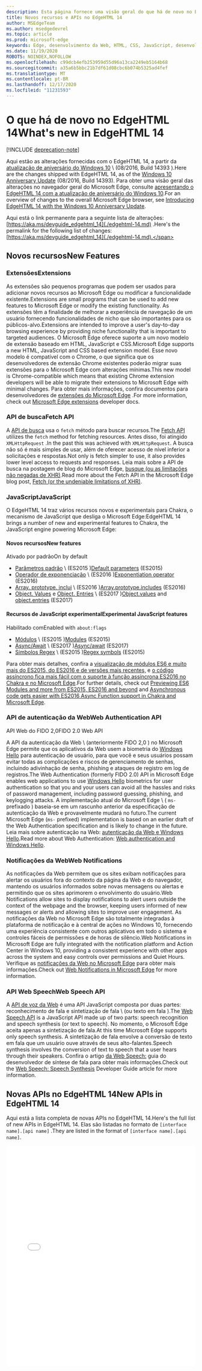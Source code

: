 ```yaml
---
description: Esta página fornece uma visão geral do que há de novo no EdgeHTML 14.
title: Novos recursos e APIs no EdgeHTML 14
author: MSEdgeTeam
ms.author: msedgedevrel
ms.topic: article
ms.prod: microsoft-edge
keywords: Edge, desenvolvimento da Web, HTML, CSS, JavaScript, desenvolvedor
ms.date: 11/19/2020
ROBOTS: NOINDEX,NOFOLLOW
ms.openlocfilehash: c99dcb4efb253959d55d96a13ca2249eb5164b68
ms.sourcegitcommit: a35a6b5bbc21b7df61d08cbc6b074b5325ad4fef
ms.translationtype: MT
ms.contentlocale: pt-BR
ms.lasthandoff: 12/17/2020
ms.locfileid: "11231593"
---
```

# <span data-ttu-id="ea5c3-104">O que há de novo no EdgeHTML 14</span><span class="sxs-lookup"><span data-stu-id="ea5c3-104">What's new in EdgeHTML 14</span></span>  

[!INCLUDE [deprecation-note](../../includes/legacy-edge-note.md)]  

<span data-ttu-id="ea5c3-105">Aqui estão as alterações fornecidas com o EdgeHTML 14, a partir da [atualização de aniversário do Windows 10](https://blogs.windows.com/windowsexperience/2016/06/29) \ (08/2016, Build 14393 \).</span><span class="sxs-lookup"><span data-stu-id="ea5c3-105">Here are the changes shipped with EdgeHTML 14, as of the [Windows 10 Anniversary Update](https://blogs.windows.com/windowsexperience/2016/06/29) \(08/2016, Build 14393\).</span></span>  <span data-ttu-id="ea5c3-106">Para obter uma visão geral das alterações no navegador geral do Microsoft Edge, consulte [apresentando o EdgeHTML 14 com a atualização de aniversário do Windows 10](https://blogs.windows.com/msedgedev/2016/08/04).</span><span class="sxs-lookup"><span data-stu-id="ea5c3-106">For an overview of changes to the overall Microsoft Edge browser, see [Introducing EdgeHTML 14 with the Windows 10 Anniversary Update](https://blogs.windows.com/msedgedev/2016/08/04).</span></span>  

<span data-ttu-id="ea5c3-107">Aqui está o link permanente para a seguinte lista de alterações: [https://aka.ms/devguide_edgehtml_14](./edgehtml-14.md) .</span><span class="sxs-lookup"><span data-stu-id="ea5c3-107">Here's the permalink for the following list of changes: [https://aka.ms/devguide_edgehtml_14](./edgehtml-14.md).</span></span>  

## <span data-ttu-id="ea5c3-108">Novos recursos</span><span class="sxs-lookup"><span data-stu-id="ea5c3-108">New Features</span></span>  

### <span data-ttu-id="ea5c3-109">Extensões</span><span class="sxs-lookup"><span data-stu-id="ea5c3-109">Extensions</span></span>  

<span data-ttu-id="ea5c3-110">As extensões são pequenos programas que podem ser usados para adicionar novos recursos ao Microsoft Edge ou modificar a funcionalidade existente.</span><span class="sxs-lookup"><span data-stu-id="ea5c3-110">Extensions are small programs that can be used to add new features to Microsoft Edge or modify the existing functionality.</span></span>  <span data-ttu-id="ea5c3-111">As extensões têm a finalidade de melhorar a experiência de navegação de um usuário fornecendo funcionalidades de nicho que são importantes para os públicos-alvo.</span><span class="sxs-lookup"><span data-stu-id="ea5c3-111">Extensions are intended to improve a user's day-to-day browsing experience by providing niche functionality that is important to targeted audiences.</span></span>  <span data-ttu-id="ea5c3-112">O Microsoft Edge oferece suporte a um novo modelo de extensão baseado em HTML, JavaScript e CSS.</span><span class="sxs-lookup"><span data-stu-id="ea5c3-112">Microsoft Edge supports a new HTML, JavaScript and CSS based extension model.</span></span>  <span data-ttu-id="ea5c3-113">Esse novo modelo é compatível com o Chrome, o que significa que os desenvolvedores de extensão Chrome existentes poderão migrar suas extensões para o Microsoft Edge com alterações mínimas.</span><span class="sxs-lookup"><span data-stu-id="ea5c3-113">This new model is Chrome-compatible which means that existing Chrome extension developers will be able to migrate their extensions to Microsoft Edge with minimal changes.</span></span>  <span data-ttu-id="ea5c3-114">Para obter mais informações, confira documentos para desenvolvedores de [extensões do Microsoft Edge](../../extensions/index.md) .</span><span class="sxs-lookup"><span data-stu-id="ea5c3-114">For more information, check out [Microsoft Edge extensions](../../extensions/index.md) developer docs.</span></span>  

### <span data-ttu-id="ea5c3-115">API de busca</span><span class="sxs-lookup"><span data-stu-id="ea5c3-115">Fetch API</span></span>  
<span data-ttu-id="ea5c3-116">A [API de busca](https://fetch.spec.whatwg.org#fetch-api) usa o `fetch` método para buscar recursos.</span><span class="sxs-lookup"><span data-stu-id="ea5c3-116">The [Fetch API](https://fetch.spec.whatwg.org#fetch-api) utilizes the `fetch` method for fetching resources.</span></span>  <span data-ttu-id="ea5c3-117">Antes disso, foi atingido `XMLHttpRequest` .</span><span class="sxs-lookup"><span data-stu-id="ea5c3-117">In the past this was achieved with `XMLHttpRequest`.</span></span>  <span data-ttu-id="ea5c3-118">A busca não só é mais simples de usar, além de oferecer acesso de nível inferior a solicitações e respostas.</span><span class="sxs-lookup"><span data-stu-id="ea5c3-118">Not only is fetch simpler to use, it also provides lower level access to requests and responses.</span></span>  <span data-ttu-id="ea5c3-119">Leia mais sobre a API de busca na postagem de blog do Microsoft Edge, [busque (ou as limitações não negadas de XHR)](https://blogs.windows.com/msedgedev/2016/05/24).</span><span class="sxs-lookup"><span data-stu-id="ea5c3-119">Read more about the Fetch API in the Microsoft Edge blog post, [Fetch (or the undeniable limitations of XHR)](https://blogs.windows.com/msedgedev/2016/05/24).</span></span>  

### <span data-ttu-id="ea5c3-120">JavaScript</span><span class="sxs-lookup"><span data-stu-id="ea5c3-120">JavaScript</span></span>  

<span data-ttu-id="ea5c3-121">O EdgeHTML 14 traz vários recursos novos e experimentais para Chakra, o mecanismo de JavaScript que desliga o Microsoft Edge:</span><span class="sxs-lookup"><span data-stu-id="ea5c3-121">EdgeHTML 14 brings a number of new and experimental features to Chakra, the JavaScript engine powering Microsoft Edge:</span></span>  

#### <span data-ttu-id="ea5c3-122">Novos recursos</span><span class="sxs-lookup"><span data-stu-id="ea5c3-122">New features</span></span>  

<span data-ttu-id="ea5c3-123">Ativado por padrão</span><span class="sxs-lookup"><span data-stu-id="ea5c3-123">On by default</span></span>  

*   <span data-ttu-id="ea5c3-124">[Parâmetros padrão](https://developer.microsoft.com/microsoft-edge/platform/status/defaultparameteres6) \ (ES2015 \)</span><span class="sxs-lookup"><span data-stu-id="ea5c3-124">[Default parameters](https://developer.microsoft.com/microsoft-edge/platform/status/defaultparameteres6) \(ES2015\)</span></span>
*   <span data-ttu-id="ea5c3-125">[Operador de exponenciação](https://developer.microsoft.com/microsoft-edge/platform/status/exponentiationoperatores2016) \ (ES2016 \)</span><span class="sxs-lookup"><span data-stu-id="ea5c3-125">[Exponentiation operator](https://developer.microsoft.com/microsoft-edge/platform/status/exponentiationoperatores2016) \(ES2016\)</span></span>
*   <span data-ttu-id="ea5c3-126">[Array. prototype. inclui](https://developer.microsoft.com/microsoft-edge/platform/status/arrayprototypeincludeses2016) \ (ES2016 \)</span><span class="sxs-lookup"><span data-stu-id="ea5c3-126">[Array.prototype.includes](https://developer.microsoft.com/microsoft-edge/platform/status/arrayprototypeincludeses2016) \(ES2016\)</span></span>
*   <span data-ttu-id="ea5c3-127">[Object. Values](https://developer.mozilla.org/docs/Web/JavaScript/Reference/Global_Objects/Object/values) e [Object. Entries](https://developer.mozilla.org/docs/Web/JavaScript/Reference/Global_Objects/Object/entries) \ (ES2017 \)</span><span class="sxs-lookup"><span data-stu-id="ea5c3-127">[Object.values](https://developer.mozilla.org/docs/Web/JavaScript/Reference/Global_Objects/Object/values) and [object.entries](https://developer.mozilla.org/docs/Web/JavaScript/Reference/Global_Objects/Object/entries) \(ES2017\)</span></span>  

#### <span data-ttu-id="ea5c3-128">Recursos de JavaScript experimental</span><span class="sxs-lookup"><span data-stu-id="ea5c3-128">Experimental JavaScript features</span></span>  

<span data-ttu-id="ea5c3-129">Habilitado com</span><span class="sxs-lookup"><span data-stu-id="ea5c3-129">Enabled with</span></span> `about:flags`  

*   <span data-ttu-id="ea5c3-130">[Módulos](https://blogs.windows.com/msedgedev/2016/05/17) \ (ES2015 \)</span><span class="sxs-lookup"><span data-stu-id="ea5c3-130">[Modules](https://blogs.windows.com/msedgedev/2016/05/17) \(ES2015\)</span></span>  
*   <span data-ttu-id="ea5c3-131">[Async/Await](https://developer.microsoft.com/microsoft-edge/platform/status/asyncfunctionses2016) \ (ES2017 \)</span><span class="sxs-lookup"><span data-stu-id="ea5c3-131">[Async/await](https://developer.microsoft.com/microsoft-edge/platform/status/asyncfunctionses2016) \(ES2017\)</span></span>  
*   <span data-ttu-id="ea5c3-132">[Símbolos Regex](https://developer.microsoft.com/microsoft-edge/platform/status/regexpbuiltinses6) \ (ES2015 \)</span><span class="sxs-lookup"><span data-stu-id="ea5c3-132">[Regex symbols](https://developer.microsoft.com/microsoft-edge/platform/status/regexpbuiltinses6) \(ES2015\)</span></span>  

<span data-ttu-id="ea5c3-133">Para obter mais detalhes, confira a [visualização de módulos ES6 e muito mais do ES2015, do ES2016 e de versões mais recentes,](https://blogs.windows.com/msedgedev/2016/05/17) e [o código assíncrono fica mais fácil com o suporte à função assíncrona ES2016 no Chakra e no Microsoft Edge](https://blogs.windows.com/msedgedev/2015/09/30).</span><span class="sxs-lookup"><span data-stu-id="ea5c3-133">For further details, check out [Previewing ES6 Modules and more from ES2015, ES2016 and beyond](https://blogs.windows.com/msedgedev/2016/05/17) and [Asynchronous code gets easier with ES2016 Async Function support in Chakra and Microsoft Edge](https://blogs.windows.com/msedgedev/2015/09/30).</span></span>  

### <span data-ttu-id="ea5c3-134">API de autenticação da Web</span><span class="sxs-lookup"><span data-stu-id="ea5c3-134">Web Authentication API</span></span>  

<span data-ttu-id="ea5c3-135">API Web do FIDO 2,0</span><span class="sxs-lookup"><span data-stu-id="ea5c3-135">FIDO 2.0 Web API</span></span>  

<span data-ttu-id="ea5c3-136">A API da autenticação da Web \ (anteriormente FIDO 2,0 \) no Microsoft Edge permite que os aplicativos da Web usem a biometria do [Windows Hello](https://www.microsoft.com/windows/comprehensive-security) para autenticação de usuário, para que você e seus usuários possam evitar todas as complicações e riscos de gerenciamento de senhas, incluindo adivinhação de senha, phishing e ataques de registro em log de registros.</span><span class="sxs-lookup"><span data-stu-id="ea5c3-136">The Web Authentication \(formerly FIDO 2.0\) API in Microsoft Edge enables web applications to use [Windows Hello](https://www.microsoft.com/windows/comprehensive-security) biometrics for user authentication so that you and your users can avoid all the hassles and risks of password management, including password guessing, phishing, and keylogging attacks.</span></span>  <span data-ttu-id="ea5c3-137">A implementação atual do Microsoft Edge \ ( `ms-` prefixado \) baseia-se em um rascunho anterior da especificação de autenticação da Web e provavelmente mudará no futuro.</span><span class="sxs-lookup"><span data-stu-id="ea5c3-137">The current Microsoft Edge \(`ms-` prefixed\) implementation is based on an earlier draft of the Web Authentication specification and is likely to change in the future.</span></span>  <span data-ttu-id="ea5c3-138">Leia mais sobre autenticação na Web:  [autenticação da Web e Windows Hello](../windows-integration/web-authentication.md).</span><span class="sxs-lookup"><span data-stu-id="ea5c3-138">Read more about Web Authentication:  [Web authentication and Windows Hello](../windows-integration/web-authentication.md).</span></span>

### <span data-ttu-id="ea5c3-139">Notificações da Web</span><span class="sxs-lookup"><span data-stu-id="ea5c3-139">Web Notifications</span></span>
<span data-ttu-id="ea5c3-140">As notificações da Web permitem que os sites exibam notificações para alertar os usuários fora do contexto da página da Web e do navegador, mantendo os usuários informados sobre novas mensagens ou alertas e permitindo que os sites aprimorem o envolvimento do usuário.</span><span class="sxs-lookup"><span data-stu-id="ea5c3-140">Web Notifications allow sites to display notifications to alert users outside the context of the webpage and the browser, keeping users informed of new messages or alerts and allowing sites to improve user engagement.</span></span>  <span data-ttu-id="ea5c3-141">As notificações da Web no Microsoft Edge são totalmente integradas à plataforma de notificação e à central de ações no Windows 10, fornecendo uma experiência consistente com outros aplicativos em todo o sistema e controles fáceis de permissões e de horas de silêncio.</span><span class="sxs-lookup"><span data-stu-id="ea5c3-141">Web Notifications in Microsoft Edge are fully integrated with the notification platform and Action Center in Windows 10, providing a consistent experience with other apps across the system and easy controls over permissions and Quiet Hours.</span></span>  <span data-ttu-id="ea5c3-142">Verifique as [notificações da Web no Microsoft Edge](https://blogs.windows.com/msedgedev/2016/05/16) para obter mais informações.</span><span class="sxs-lookup"><span data-stu-id="ea5c3-142">Check out [Web Notifications in Microsoft Edge](https://blogs.windows.com/msedgedev/2016/05/16) for more information.</span></span>  

### <span data-ttu-id="ea5c3-143">API Web Speech</span><span class="sxs-lookup"><span data-stu-id="ea5c3-143">Web Speech API</span></span>
<span data-ttu-id="ea5c3-144">A [API de voz da Web](https://dvcs.w3.org/hg/speech-api/raw-file/tip/speechapi.html) é uma API JavaScript composta por duas partes: reconhecimento de fala e sintetização de fala \ (ou texto em fala \).</span><span class="sxs-lookup"><span data-stu-id="ea5c3-144">The [Web Speech API](https://dvcs.w3.org/hg/speech-api/raw-file/tip/speechapi.html) is a JavaScript API made up of two parts: speech recognition and speech synthesis \(or text to speech\).</span></span>  <span data-ttu-id="ea5c3-145">No momento, o Microsoft Edge aceita apenas a sintetização de fala.</span><span class="sxs-lookup"><span data-stu-id="ea5c3-145">At this time Microsoft Edge supports only speech synthesis.</span></span>  <span data-ttu-id="ea5c3-146">A sintetização de fala envolve a conversão de texto em fala que um usuário ouve através de seus alto-falantes.</span><span class="sxs-lookup"><span data-stu-id="ea5c3-146">Speech synthesis involves the conversion of text to speech that a user hears through their speakers.</span></span>  <span data-ttu-id="ea5c3-147">Confira o artigo [da Web Speech:](https://developer.mozilla.org/docs/Web/API/Web_Speech_API) guia do desenvolvedor de síntese de fala para obter mais informações.</span><span class="sxs-lookup"><span data-stu-id="ea5c3-147">Check out the [Web Speech: Speech Synthesis](https://developer.mozilla.org/docs/Web/API/Web_Speech_API) Developer Guide article for more information.</span></span>  

## <span data-ttu-id="ea5c3-148">Novas APIs no EdgeHTML 14</span><span class="sxs-lookup"><span data-stu-id="ea5c3-148">New APIs in EdgeHTML 14</span></span>

<span data-ttu-id="ea5c3-149">Aqui está a lista completa de novas APIs no EdgeHTML 14.</span><span class="sxs-lookup"><span data-stu-id="ea5c3-149">Here's the full list of new APIs in EdgeHTML 14.</span></span>  <span data-ttu-id="ea5c3-150">Elas são listadas no formato de `[interface name].[api name]` .</span><span class="sxs-lookup"><span data-stu-id="ea5c3-150">They are listed in the format of `[interface name].[api name]`.</span></span>  

<iframe height='585' scrolling='no' title='<span data-ttu-id="ea5c3-151">Novas APIs no EdgeHTML 14</span><span class="sxs-lookup"><span data-stu-id="ea5c3-151">New APIs in EdgeHTML 14</span></span>' src='//codepen.io/MSEdgeDev/embed/oWMEPE/?height=585&theme-id=23761&default-tab=result&embed-version=2' frameborder='no' allowtransparency='true' allowfullscreen='true' style='width: 100%;'><span data-ttu-id="ea5c3-152">Veja a caneta <a href='https://codepen.io/MSEdgeDev/pen/oWMEPE/'> New APIs no EdgeHTML 14 </a> por MSEdgeDev ( <a href='https://codepen.io/MSEdgeDev'> @MSEdgeDev </a> ) em <a href='https://codepen.io'> CodePen </a> .</span><span class="sxs-lookup"><span data-stu-id="ea5c3-152">See the Pen <a href='https://codepen.io/MSEdgeDev/pen/oWMEPE/'>New APIs in EdgeHTML 14</a>by MSEdgeDev (<a href='https://codepen.io/MSEdgeDev'>@MSEdgeDev</a>) on <a href='https://codepen.io'>CodePen</a>.</span></span></iframe>  
